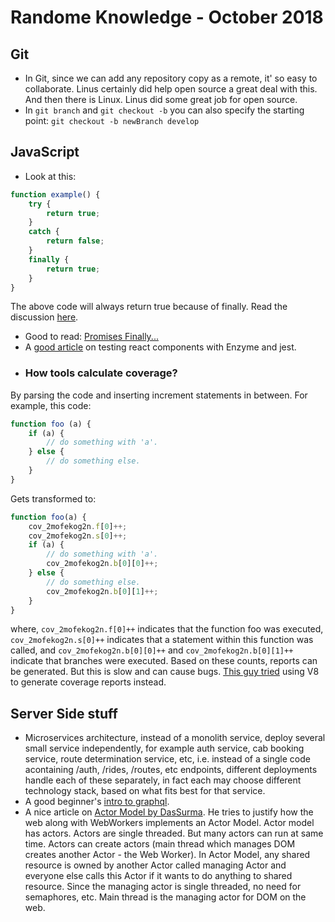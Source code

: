# Randome Knowledge - October 2018

## Git
- In Git, since we can add any repository copy as a remote, it' so easy to collaborate. Linus certainly did help open source a great deal with this. And then there is Linux. Linus did some great job for open source.
- In `git branch` and `git checkout -b` you can also specify the starting point: `git checkout -b newBranch develop`

## JavaScript
- Look at this:
```javascript
function example() {
    try {
        return true;
    }
    catch {
        return false;
    }
    finally {
        return true;
    }
}
```

The above code will always return true because of finally. Read the discussion [here][1].

- Good to read: [Promises Finally...][2]
- A [good article][3] on testing react components with Enzyme and jest.
- ### How tools calculate coverage?
By parsing the code and inserting increment statements in between. For example, this code:

```javascript
function foo (a) {
    if (a) {
        // do something with 'a'.
    } else {
        // do something else.
    }
}
```
Gets transformed to:
```javascript
function foo(a) {
    cov_2mofekog2n.f[0]++;
    cov_2mofekog2n.s[0]++;
    if (a) {
        // do something with 'a'.
        cov_2mofekog2n.b[0][0]++;
    } else {
        // do something else.
        cov_2mofekog2n.b[0][1]++;
    }
}
```
where, `cov_2mofekog2n.f[0]++` indicates that the function foo was executed, `cov_2mofekog2n.s[0]++` indicates that a statement within this function was called, and `cov_2mofekog2n.b[0][0]++` and `cov_2mofekog2n.b[0][1]++` indicate that branches were executed. Based on these counts, reports can be generated. But this is slow and can cause bugs. [This guy tried][4] using V8 to generate coverage reports instead.

## Server Side stuff
- Microservices architecture, instead of a monolith service, deploy several small service independently, for example auth service, cab booking service, route determination service, etc, i.e. instead of a single code acontaining /auth, /rides, /routes, etc endpoints, different deployments handle each of these separately, in fact each may choose different technology stack, based on what fits best for that service.
- A good beginner's [intro to graphql][5].
- A nice article on [Actor Model by DasSurma][6]. He tries to justify how the web along with WebWorkers implements an Actor Model. Actor model has actors. Actors are single threaded. But many actors can run at same time. Actors can create actors (main thread which manages DOM creates another Actor - the Web Worker). In Actor Model, any shared resource is owned by another Actor called managing Actor and everyone else calls this Actor if it wants to do anything to shared resource. Since the managing actor is single threaded, no need for semaphores, etc. Main thread is the managing actor for DOM on the web.



[1]: https://stackoverflow.com/a/3838130/2407962
[2]: https://developer.mozilla.org/en-US/docs/Web/JavaScript/Reference/Global_Objects/Promise/finally
[3]: https://blog.bitsrc.io/how-to-test-react-components-using-jest-and-enzyme-fab851a43875
[4]: https://blog.npmjs.org/post/178487845610/rethinking-javascript-test-coverage
[5]: https://medium.freecodecamp.org/a-beginners-guide-to-graphql-60e43b0a41f5
[6]: https://dassur.ma/things/actormodel/

